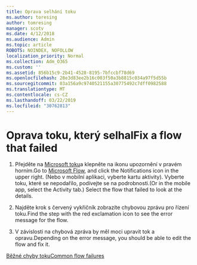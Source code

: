```yaml
---
title: Oprava selhání toku
ms.author: toresing
author: tomresing
manager: scotv
ms.date: 4/12/2018
ms.audience: Admin
ms.topic: article
ROBOTS: NOINDEX, NOFOLLOW
localization_priority: Normal
ms.collection: Adm_O365
ms.custom: ''
ms.assetid: 856b15c9-2b41-4528-8195-7bfccbf78d69
ms.openlocfilehash: 28e3d83ee2b16c003f50a3b8815c034a97f5d55b
ms.sourcegitcommit: 03a156a9c9740521155a30775492c7dff0982588
ms.translationtype: MT
ms.contentlocale: cs-CZ
ms.lasthandoff: 03/22/2019
ms.locfileid: "30762813"
---
```

# <a name="fix-a-flow-that-failed"></a><span data-ttu-id="c3892-102">Oprava toku, který selhal</span><span class="sxs-lookup"><span data-stu-id="c3892-102">Fix a flow that failed</span></span>

1. <span data-ttu-id="c3892-103">Přejděte na [Microsoft toku](https://flow.microsoft.com/)a klepněte na ikonu upozornění v pravém horním.</span><span class="sxs-lookup"><span data-stu-id="c3892-103">Go to [Microsoft Flow](https://flow.microsoft.com/), and click the Notifications icon in the upper right.</span></span> <span data-ttu-id="c3892-104">(Nebo v mobilní aplikaci, vyberte kartu aktivity). Vyberte toku, které se nepodařilo, podívejte se na podrobnosti.</span><span class="sxs-lookup"><span data-stu-id="c3892-104">(Or in the mobile app, select the Activity tab.) Select the flow that failed to look at the details.</span></span>
    
2. <span data-ttu-id="c3892-105">Najděte krok s červený vykřičník zobrazíte chybovou zprávu pro řízení toku.</span><span class="sxs-lookup"><span data-stu-id="c3892-105">Find the step with the red exclamation icon to see the error message for the flow.</span></span>
    
3. <span data-ttu-id="c3892-106">V závislosti na chybová zpráva by měl moci upravit tok a opravu.</span><span class="sxs-lookup"><span data-stu-id="c3892-106">Depending on the error message, you should be able to edit the flow and fix it.</span></span> 
    
[<span data-ttu-id="c3892-107">Běžné chyby toku</span><span class="sxs-lookup"><span data-stu-id="c3892-107">Common flow failures</span></span>](https://go.microsoft.com/fwlink/?linkid=872110)
  

